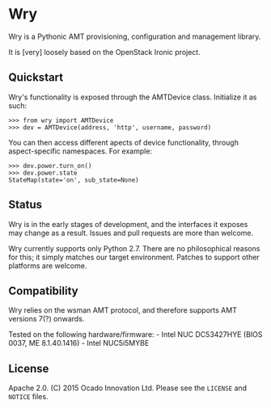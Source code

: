 # Wry

Wry is a Pythonic AMT provisioning, configuration and management library.

It is [very] loosely based on the OpenStack Ironic project.

## Quickstart

Wry's functionality is exposed through the AMTDevice class. Initialize it as such:

    >>> from wry import AMTDevice
    >>> dev = AMTDevice(address, 'http', username, password)

You can then access different apects of device functionality, through aspect-specific namespaces. For example:

    >>> dev.power.turn_on()
    >>> dev.power.state
    StateMap(state='on', sub_state=None)

## Status
Wry is in the early stages of development, and the interfaces it exposes may change as a result. Issues and pull requests are more than welcome.

Wry currently supports only Python 2.7. There are no philosophical reasons for this; it simply matches our target environment. Patches to support other platforms are welcome.

## Compatibility

Wry relies on the wsman AMT protocol, and therefore supports AMT versions 7(?) onwards.

Tested on the following hardware/firmware:
    - Intel NUC DC53427HYE (BIOS 0037, ME 8.1.40.1416)
    - Intel NUC5i5MYBE

## License

Apache 2.0. (C) 2015 Ocado Innovation Ltd. Please see the `LICENSE` and `NOTICE` files.

